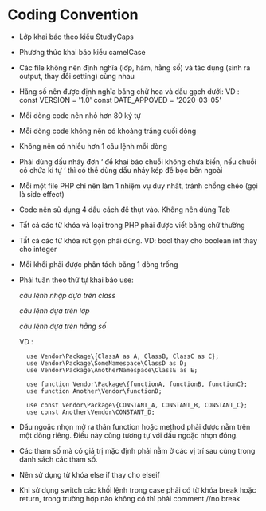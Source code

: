 # Coding Convention

- Lớp khai báo theo kiểu StudlyCaps

- Phương thức khai báo kiểu camelCase

- Các file không nên định nghĩa (lớp, hàm, hằng số) và tác dụng (sinh ra output, thay đổi setting) cùng nhau

- Hằng số nên được định nghĩa bằng chữ hoa và dấu gạch dưới:
	VD : const VERSION = '1.0'
		 const DATE_APPOVED = '2020-03-05'

- Mỗi dòng code nên nhỏ hơn 80 ký tự

- Mỗi dòng code không nên có khoảng trắng cuối dòng

- Không nên có nhiều hơn 1 câu lệnh mỗi dòng

- Phải dùng dấu nháy đơn ‘ để khai báo chuỗi không chứa biến, nếu chuỗi có chứa kí tự ‘ thì có thể dùng dấu nháy kép để bọc bên ngoài

- Mỗi một file PHP chỉ nên làm 1 nhiệm vụ duy nhất, tránh chồng chéo (gọi là side effect)

- Code nên sử dụng 4 dấu cách để thụt vào. Không nên dùng Tab

- Tất cả các từ khóa và loại trong PHP phải được viết bằng chữ thường

- Tất cả các từ khóa rút gọn phải dùng.
	VD: bool thay cho boolean
		int thay cho integer

- Mỗi khối phải được phân tách bằng 1 dòng trống

- Phải tuân theo thứ tự khai báo use:

	*câu lệnh nhập dựa trên class*
	
	*câu lệnh dựa trên lớp*
	
	*câu lệnh dựa trên hằng số*
	
	VD : 
	
		use Vendor\Package\{ClassA as A, ClassB, ClassC as C};
		use Vendor\Package\SomeNamespace\ClassD as D;
		use Vendor\Package\AnotherNamespace\ClassE as E;

		use function Vendor\Package\{functionA, functionB, functionC};
		use function Another\Vendor\functionD;

		use const Vendor\Package\{CONSTANT_A, CONSTANT_B, CONSTANT_C};
		use const Another\Vendor\CONSTANT_D;


- Dấu ngoặc nhọn mở ra thân function hoặc method phải được nằm trên một dòng riêng. Điều này cũng tương tự với dấu ngoặc nhọn đóng.

- Các tham số mà có giá trị mặc định phải nằm ở các vị trí sau cùng trong danh sách các tham số.

- Nên sử dụng từ khóa else if thay cho elseif

- Khi sử dụng switch các khối lệnh trong case phải có từ khóa break hoặc return, trong trường hợp nào không có thì phải comment //no break